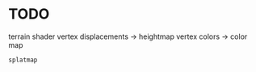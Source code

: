 # TODO


terrain shader
    vertex displacements -> heightmap
    vertex colors -> color map

    splatmap
    
    